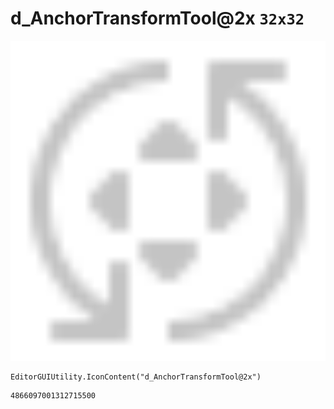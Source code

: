 # d_AnchorTransformTool@2x `32x32`
<img src="/img/d_AnchorTransformTool@2x.png" width=512 height=512>

``` CSharp
EditorGUIUtility.IconContent("d_AnchorTransformTool@2x")
```
```
4866097001312715500
```
